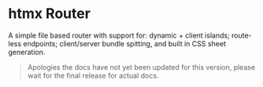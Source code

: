 # htmx Router

A simple file based router with support for: dynamic + client islands; route-less endpoints; client/server bundle spitting, and built in CSS sheet generation.

> Apologies the docs have not yet been updated for this version, please wait for the final release for actual docs.
